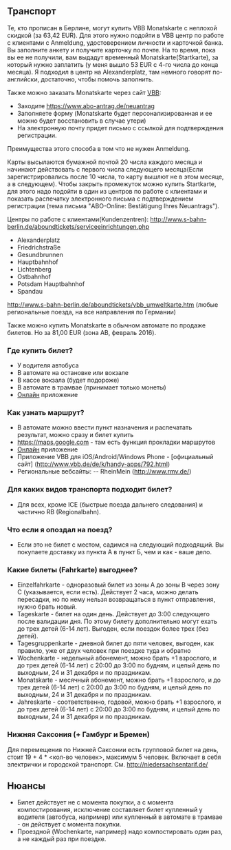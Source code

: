 ## Транспорт

Те, кто прописан в Берлине, могут купить VBB Monatskarte с неплохой скидкой (за 63,42 EUR). Для этого нужно подойти в VBB центр по работе с клиентами с Anmeldung, удостоверением личности и карточкой банка. Вы заполните анкету и получите карточку по почте. На то время, пока вы ее не получили, вам выдадут временный Monatskarte(Startkarte), за который нужно заплатить (у меня вышло 53 EUR с 4-го числа до конца месяца). Я подходил в центр на Alexanderplatz, там немного говорят по-английски, достаточно, чтобы помочь заполнить. 

Также можно заказать Monatskarte через сайт [VBB]( https://www.abo-antrag.de/):
 - Заходите https://www.abo-antrag.de/neuantrag
 - Заполняете форму (Monatskarte будет персонализированная и ее можно будет восстановить в случае утери)
 - На электронную почту придет письмо с ссылкой для подтверждения регистрации.

Преимущества этого способа в том что не нужен Anmeldung.

Карты высылаются бумажной почтой 20 числа каждого месяца и начинают действовать с первого числа следующего месяца(Если зарегистрировались после 10 числа, то карту вышлют не в этом месяце, а в следующем). Чтобы закрыть промежуток можно купить Startkarte, для этого надо подойти в один из центров по работе с клиентами и показать распечатку электронного письма с подтверждением регистрации (тема письма "ABO-Online: Bestätigung Ihres Neuantrags").

Центры по работе с клиентами(Kundenzentren): http://www.s-bahn-berlin.de/aboundtickets/serviceeinrichtungen.php
 - Alexanderplatz
 - Friedrichstraße
 - Gesundbrunnen
 - Hauptbahnhof
 - Lichtenberg
 - Ostbahnhof
 - Potsdam Hauptbahnhof
 - Spandau

http://www.s-bahn-berlin.de/aboundtickets/vbb_umweltkarte.htm (любые региональные поезда, на все направления по Германии)

Также можно купить Monatskarte в обычном автомате по продаже билетов. Но за 81,00 EUR (зона AB, февраль 2016).

### Где купить билет?
- У водителя автобуса
- В автомате на остановке или вокзале
- В кассе вокзала (будет подороже)
- В автомате в трамвае (принимает только монеты)
- [Онлайн](http://www.bvg.de/de/Fahrinfo/Jederzeit-mobil) приложение

### Как узнать маршрут?
- В автомате можно ввести пункт назначения и распечатать результат, можно сразу и билет купить
- https://maps.google.com - там есть функция прокладки маршрутов
- [Онлайн](http://www.bvg.de/de/Fahrinfo/Jederzeit-mobil) приложение
- Приложение VBB для iOS/Android/Windows Phone - [официальный сайт] (http://www.vbb.de/de/k/handy-apps/792.html)
- Региональные вебсайты:
-- RheinMein (http://www.rmv.de/)


### Для каких видов транспорта подходит билет?
- Для всех, кроме ICE (быстрые поезда дальнего следования) и частично RB (Regionalbahn).

### Что если я опоздал на поезд?
- Если это не билет с местом, садимся на следующий подходящий. Вы покупаете доставку из пункта А в пункт Б, чем и как - ваше дело.

### Какие билеты (Fahrkarte) выгоднее?
- Einzelfahrkarte - одноразовый билет из зоны A до зоны B через зону C (указывается, если есть). Действует 2 часа, можно делать пересадки, но по нему нельзя возвращаться в пункт отправления, нужно брать новый.
- Tageskarte - билет на один день. Действует до 3:00 следующего после валидации дня. По этому билету дополнительно могут ехать до трех детей (6-14 лет). Выгоден, если поездок более трех (без детей).
- Tagesgruppenkarte - дневной билет до пяти человек, выгоден, как правило, уже от двух человек при поездке туда и обратно
- Wochenkarte - недельный абонемент, можно брать +1 взрослого, и до трех детей (6-14 лет) с 20:00 до 3:00 по будням, и целый день по выходным, 24 и 31 декабря и по праздникам.
- Monatskarte - месячный абонемент, можно брать +1 взрослого, и до трех детей (6-14 лет) с 20:00 до 3:00 по будням, и целый день по выходным, 24 и 31 декабря и по праздникам.
- Jahreskarte - соответственно, годовой, можно брать +1 взрослого, и до трех детей (6-14 лет) с 20:00 до 3:00 по будням, и целый день по выходным, 24 и 31 декабря и по праздникам.

### Нижняя Саксония (+ Гамбург и Бремен)
Для перемещения по Нижней Саксонии есть групповой билет на день, стоит 19 + 4 * <кол-во человек>, максимум 5 человек. Включает в себя электрички и городской транспорт. См. http://niedersachsentarif.de/

## Нюансы

- Билет действует не с момента покупки, а с момента компостирования, исключение составляет билет купленный у водителя (автобуса, например) или купленный в автомате в трамвае - он действует с момента покупки.
- Проездной (Wochenkarte, например) надо компостировать один раз, а не каждый раз при поездке.
